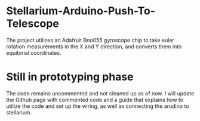 # Stellarium-Arduino-Push-To-Telescope
The project utilizes an Adafruit Bno055 gyroscope chip to take euler rotation measurements in the X and Y direction, and converts them into equitorial coordinates.

# Still in prototyping phase
The code remains uncommented and not cleaned up as of now.  I will update the Github page with commented code and a guide that explains how to utilize the code and set up the wiring, as well as connecting the arudino to stellarium.  

